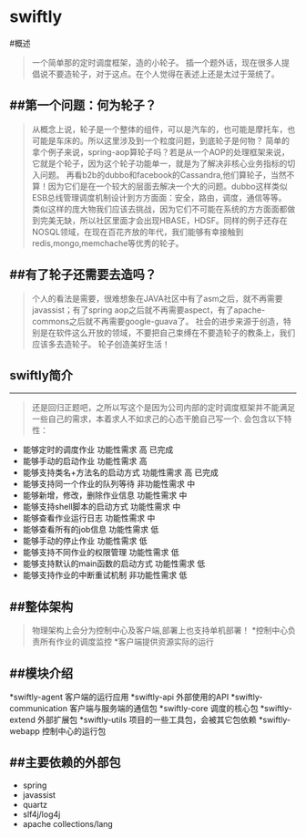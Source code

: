 swiftly
=======
#概述
> 一个简单那的定时调度框架，造的小轮子。
> 插一个题外话，现在很多人提倡说不要造轮子，对于这点。在个人觉得在表述上还是太过于笼统了。

##第一个问题：何为轮子？
------------------------
> 从概念上说，轮子是一个整体的组件，可以是汽车的，也可能是摩托车，也可能是车床的。所以这里涉及到一个粒度问题，到底轮子是何物？
简单的拿个例子来说，spring-aop算轮子吗？若是从一个AOP的处理框架来说，它就是个轮子，因为这个轮子功能单一，就是为了解决非核心业务指标的切入问题。
> 再看b2b的dubbo和facebook的Cassandra,他们算轮子，当然不算！因为它们是在一个较大的层面去解决一个大的问题。dubbo这样类似ESB总线管理调度机制设计到方方面面：安全，路由，调度，通信等等。
> 类似这样的庞大物我们应该去挑战，因为它们不可能在系统的方方面面都做到完美无缺，所以社区里面才会出现HBASE，HDSF。同样的例子还存在NOSQL领域，在现在百花齐放的年代，我们能够有幸接触到redis,mongo,memchache等优秀的轮子。

##有了轮子还需要去造吗？
------------------------
> 个人的看法是需要，很难想象在JAVA社区中有了asm之后，就不再需要javassist；有了spring aop之后就不再需要aspect，有了apache-commons之后就不再需要google-guava了。
> 社会的进步来源于创造，特别是在软件这么开放的领域，不要把自己束缚在不要造轮子的教条上，我们应该多去造轮子。
> 轮子创造美好生活！

## swiftly简介
------------------------
>还是回归正题吧，之所以写这个是因为公司内部的定时调度框架并不能满足一些自己的需求，本着求人不如求己的心态干脆自己写一个.
>会包含以下特性：
* 能够定时的调度作业	功能性需求	高     已完成
* 能够手动的启动作业	功能性需求	高
* 能够支持类名+方法名的启动方式	功能性需求	高   已完成
* 能够支持同一个作业的队列等待	非功能性需求	中
* 能够新增，修改，删除作业信息	功能性需求	中
* 能够支持shell脚本的启动方式	功能性需求	中
* 能够查看作业运行日志	功能性需求	中
* 能够查看所有的job信息	功能性需求	低
* 能够手动的停止作业	功能性需求	低
* 能够支持不同作业的权限管理	功能性需求	低
* 能够支持默认的main函数的启动方式	功能性需求	低
* 能够支持作业的中断重试机制	非功能性需求	低


##整体架构
------------------------
>物理架构上会分为控制中心及客户端,部署上也支持单机部署！
*控制中心负责所有作业的调度监控
*客户端提供资源实际的运行

##模块介绍
------------------------
*swiftly-agent 客户端的运行应用
*swiftly-api 外部使用的API
*swiftly-communication   客户端与服务端的通信包
*swiftly-core 调度的核心包
*swiftly-extend 外部扩展包
*swiftly-utils 项目的一些工具包，会被其它包依赖
*swiftly-webapp 控制中心的运行包

##主要依赖的外部包
------------------------
* spring
* javassist
* quartz
* slf4j/log4j
* apache collections/lang



